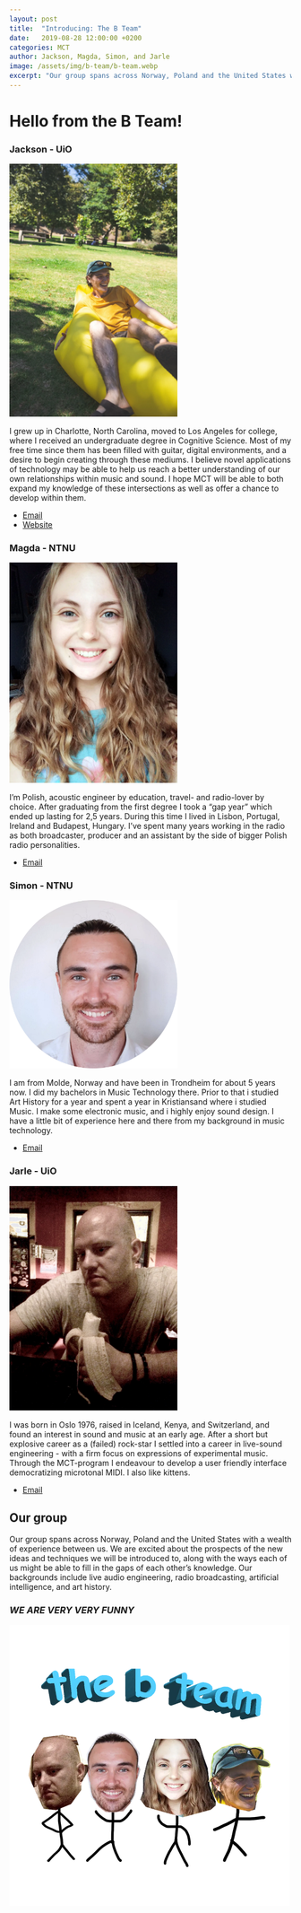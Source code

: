 ```yaml
---
layout: post
title:  "Introducing: The B Team"
date:   2019-08-28 12:00:00 +0200
categories: MCT
author: Jackson, Magda, Simon, and Jarle
image: /assets/img/b-team/b-team.webp
excerpt: "Our group spans across Norway, Poland and the United States with a wealth of experience between us. We are funny too!"
---
```


# Hello from the B Team!

### Jackson - UiO

<img src="/assets/img/b-team/jackson.webp" alt="Jackson" style="width:300px; align:left;"/>

I grew up in Charlotte, North Carolina, moved to Los Angeles for college, where I received an undergraduate degree in Cognitive Science.  Most of my free time since them has been filled with guitar, digital environments, and a desire to begin creating through these mediums. I believe novel applications of technology may be able to help us reach a better understanding of our own relationships within music and sound. I hope MCT will be able to both expand my knowledge of these intersections as well as offer a chance to develop within them.

* [Email](mailto:jacksongoode@protonmail.com)
* [Website](https://jacksongoo.de)

### Magda - NTNU

<img src="/assets/img/b-team/magda.webp" alt="Magda" style="width:300px; align:left;"/>

I’m Polish, acoustic engineer by education, travel- and radio-lover by choice. After graduating from the first degree I took a “gap year” which ended up lasting for 2,5 years. During this time I lived in Lisbon, Portugal, Ireland and Budapest, Hungary. I’ve spent many years working in the radio as both broadcaster, producer and an assistant by the side of bigger Polish radio personalities.

* [Email](mailto:magdanielena.f@gmail.com)

### Simon - NTNU

<img src="/assets/img/b-team/simon.webp" alt="Simon" style="width:300px; align:left;"/>

I am from Molde, Norway and have been in Trondheim for about 5 years now. I did my bachelors in Music Technology there. Prior to that i studied Art History for a year and spent a year in Kristiansand where i studied Music. I make some electronic music, and i highly enjoy sound design. I have a little bit of experience here and there from my background in music technology. 

* [Email](mailto:simonsandvik@hotmail.no)

### Jarle - UiO

<img src="/assets/img/b-team/jarle.webp" alt="Jarle" style="width:300px; align:left;"/>

I was born in Oslo 1976, raised in Iceland, Kenya, and Switzerland, and found an interest in sound and music at an early age. After a short but explosive career as a (failed) rock-star I settled into a career in live-sound engineering - with a firm focus on expressions of experimental music. Through the MCT-program I endeavour to develop a user friendly interface democratizing microtonal MIDI. I also like kittens.

* [Email](mailto:jarlefst@student.imv.uio.no)

## Our group

Our group spans across Norway, Poland and the United States with a wealth of experience between us. We are excited about the prospects of the new ideas and techniques we will be introduced to, along with the ways each of us might be able to fill in the gaps of each other’s knowledge. Our backgrounds include live audio engineering, radio broadcasting, artificial intelligence, and art history. 


### _WE ARE VERY **VERY** FUNNY_

<img src="/assets/img/b-team/b-team.webp" alt="B-Team" style="width:500px;"/>